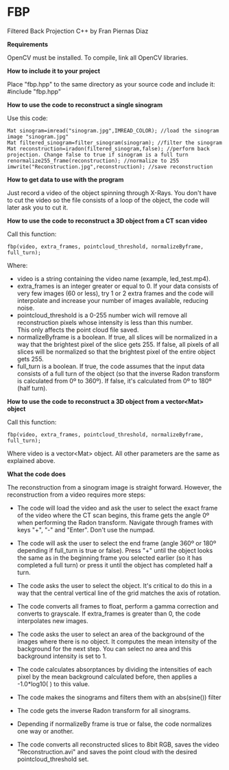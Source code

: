 # FBP
Filtered Back Projection C++ by Fran Piernas Diaz

**Requirements**

OpenCV must be installed. To compile, link all OpenCV libraries.

**How to include it to your project**

Place "fbp.hpp" to the same directory as your source code and include it:
#include "fbp.hpp"

**How to use the code to reconstruct a single sinogram**

Use this code:

    Mat sinogram=imread("sinogram.jpg",IMREAD_COLOR); //load the sinogram image "sinogram.jpg"
    Mat filtered_sinogram=filter_sinogram(sinogram); //filter the sinogram
    Mat reconstruction=iradon(filtered_sinogram,false); //perform back projection. Change false to true if sinogram is a full turn
    renormalize255_frame(reconstruction); //normalize to 255
    imwrite("Reconstruction.jpg",reconstruction); //save reconstruction
    
**How to get data to use with the program**

Just record a video of the object spinning through X-Rays. You don't have to cut the video so the file consists of a loop of the object, the code will later ask you to cut it.
    
**How to use the code to reconstruct a 3D object from a CT scan video**

Call this function:

    fbp(video, extra_frames, pointcloud_threshold, normalizeByframe, full_turn);
    
Where:
  * video is a string containing the video name (example, led_test.mp4).
  * extra_frames is an integer greater or equal to 0. If your data consists of very few images (60 or less), try 1 or 2
      extra frames and the code will interpolate and increase your number of images available, reducing noise.
  * pointcloud_threshold is a 0-255 number wich will remove all reconstruction pixels whose intensity is less than this number.                             
      This only affects the point cloud file saved.
  * normalizeByframe is a boolean. If true, all slices will be normalized in a way that the brightest pixel of the slice gets 255.
      If false, all pixels of all slices will be normalized so that the brightest pixel of the entire object gets 255.
  * full_turn is a boolean. If true, the code assumes that the input data consists of a full turn of the object (so that the
      inverse Radon transform is calculated from 0º to 360º). If false, it's calculated from 0º to 180º (half turn).
      
**How to use the code to reconstruct a 3D object from a vector\<Mat\> object**     

Call this function:

    fbp(video, extra_frames, pointcloud_threshold, normalizeByframe, full_turn);
    
Where video is a vector\<Mat\> object. All other parameters are the same as explained above.

**What the code does**

The reconstruction from a sinogram image is straight forward. However, the reconstruction from a video requires more steps:

* The code will load the video and ask the user to select the exact frame of the video where the CT scan begins, this frame gets the angle 0º when performing the Radon transform. Navigate through frames with keys "+", "-" and "Enter". Don't use the numpad.

* The code will ask the user to select the end frame (angle 360º or 180º depending if full_turn is true or false). Press "+" until the object looks the same as in the beginning frame you selected earlier (so it has completed a full turn) or press it until the object has completed half a turn.

* The code asks the user to select the object. It's critical to do this in a way that the central vertical line of the grid matches the axis of rotation.

* The code converts all frames to float, perform a gamma correction and converts to grayscale. If extra_frames is greater than 0, the code interpolates new images.

* The code asks the user to select an area of the background of the images where there is no object. It computes the mean intensity of the background for the next step. You can select no area and this background intensity is set to 1.

* The code calculates absorptances by dividing the intensities of each pixel by the mean background calculated before, then applies a -1.0*log10( ) to this value.

* The code makes the sinograms and filters them with an abs(sine()) filter

* The code gets the inverse Radon transform for all sinograms.

* Depending if normalizeBy frame is true or false, the code normalizes one way or another.

* The code converts all reconstructed slices to 8bit RGB, saves the video "Reconstruction.avi" and saves the point cloud with the desired pointcloud_threshold set.
